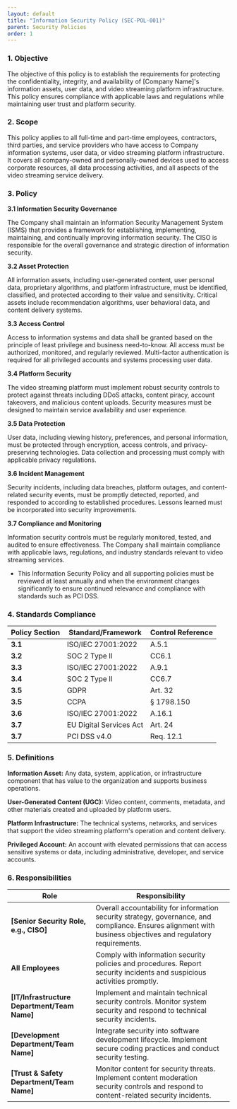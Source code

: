 ```yaml
---
layout: default
title: "Information Security Policy (SEC-POL-001)"
parent: Security Policies
order: 1
---
```


### 1. Objective

The objective of this policy is to establish the requirements for protecting the confidentiality, integrity, and availability of [Company Name]'s information assets, user data, and video streaming platform infrastructure. This policy ensures compliance with applicable laws and regulations while maintaining user trust and platform security.

### 2. Scope

This policy applies to all full-time and part-time employees, contractors, third parties, and service providers who have access to Company information systems, user data, or video streaming platform infrastructure. It covers all company-owned and personally-owned devices used to access corporate resources, all data processing activities, and all aspects of the video streaming service delivery.

### 3. Policy

**3.1 Information Security Governance**

The Company shall maintain an Information Security Management System (ISMS) that provides a framework for establishing, implementing, maintaining, and continually improving information security. The CISO is responsible for the overall governance and strategic direction of information security.

**3.2 Asset Protection**

All information assets, including user-generated content, user personal data, proprietary algorithms, and platform infrastructure, must be identified, classified, and protected according to their value and sensitivity. Critical assets include recommendation algorithms, user behavioral data, and content delivery systems.

**3.3 Access Control**

Access to information systems and data shall be granted based on the principle of least privilege and business need-to-know. All access must be authorized, monitored, and regularly reviewed. Multi-factor authentication is required for all privileged accounts and systems processing user data.

**3.4 Platform Security**

The video streaming platform must implement robust security controls to protect against threats including DDoS attacks, content piracy, account takeovers, and malicious content uploads. Security measures must be designed to maintain service availability and user experience.

**3.5 Data Protection**

User data, including viewing history, preferences, and personal information, must be protected through encryption, access controls, and privacy-preserving technologies. Data collection and processing must comply with applicable privacy regulations.

**3.6 Incident Management**

Security incidents, including data breaches, platform outages, and content-related security events, must be promptly detected, reported, and responded to according to established procedures. Lessons learned must be incorporated into security improvements.

**3.7 Compliance and Monitoring**

Information security controls must be regularly monitored, tested, and audited to ensure effectiveness. The Company shall maintain compliance with applicable laws, regulations, and industry standards relevant to video streaming services.
- This Information Security Policy and all supporting policies must be reviewed at least annually and when the environment changes significantly to ensure continued relevance and compliance with standards such as PCI DSS.

### 4. Standards Compliance

| **Policy Section** | **Standard/Framework** | **Control Reference** |
| --- | --- | --- |
| **3.1** | ISO/IEC 27001:2022 | A.5.1 |
| **3.2** | SOC 2 Type II | CC6.1 |
| **3.3** | ISO/IEC 27001:2022 | A.9.1 |
| **3.4** | SOC 2 Type II | CC6.7 |
| **3.5** | GDPR | Art. 32 |
| **3.5** | CCPA | § 1798.150 |
| **3.6** | ISO/IEC 27001:2022 | A.16.1 |
| **3.7** | EU Digital Services Act | Art. 24 |
| **3.7** | PCI DSS v4.0 | Req. 12.1 |

### 5. Definitions

**Information Asset:** Any data, system, application, or infrastructure component that has value to the organization and supports business operations.

**User-Generated Content (UGC):** Video content, comments, metadata, and other materials created and uploaded by platform users.

**Platform Infrastructure:** The technical systems, networks, and services that support the video streaming platform's operation and content delivery.

**Privileged Account:** An account with elevated permissions that can access sensitive systems or data, including administrative, developer, and service accounts.

### 6. Responsibilities

| Role | Responsibility |
| --- | --- |
| **[Senior Security Role, e.g., CISO]** | Overall accountability for information security strategy, governance, and compliance. Ensures alignment with business objectives and regulatory requirements. |
| **All Employees** | Comply with information security policies and procedures. Report security incidents and suspicious activities promptly. |
| **[IT/Infrastructure Department/Team Name]** | Implement and maintain technical security controls. Monitor system security and respond to technical security incidents. |
| **[Development Department/Team Name]** | Integrate security into software development lifecycle. Implement secure coding practices and conduct security testing. |
| **[Trust & Safety Department/Team Name]** | Monitor content for security threats. Implement content moderation security controls and respond to content-related security incidents. |
